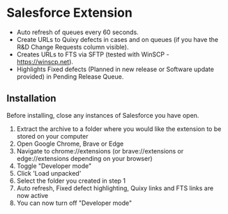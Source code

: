 # Salesforce Extension

- Auto refresh of queues every 60 seconds.
- Create URLs to Quixy defects in cases and on queues (if you have the R&D Change Requests column visible).  
- Creates URLs to FTS via SFTP (tested with WinSCP - https://winscp.net).  
- Highlights Fixed defects (Planned in new release or Software update provided) in Pending Release Queue.  

## Installation
Before installing, close any instances of Salesforce you have open.  

1. Extract the archive to a folder where you would like the extension to be stored on your computer  
2. Open Google Chrome, Brave or Edge  
3. Navigate to chrome://extensions (or brave://extensions or edge://extensions depending on your browser) 
4. Toggle "Developer mode"  
5. Click 'Load unpacked'  
6. Select the folder you created in step 1  
7. Auto refresh, Fixed defect highlighting, Quixy links and FTS links are now active
8. You can now turn off "Developer mode"  